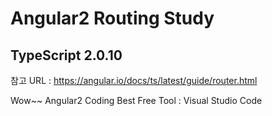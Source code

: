 # Angular2 Routing Study

## TypeScript 2.0.10

참고 URL : https://angular.io/docs/ts/latest/guide/router.html

Wow~~
Angular2 Coding Best Free Tool : Visual Studio Code